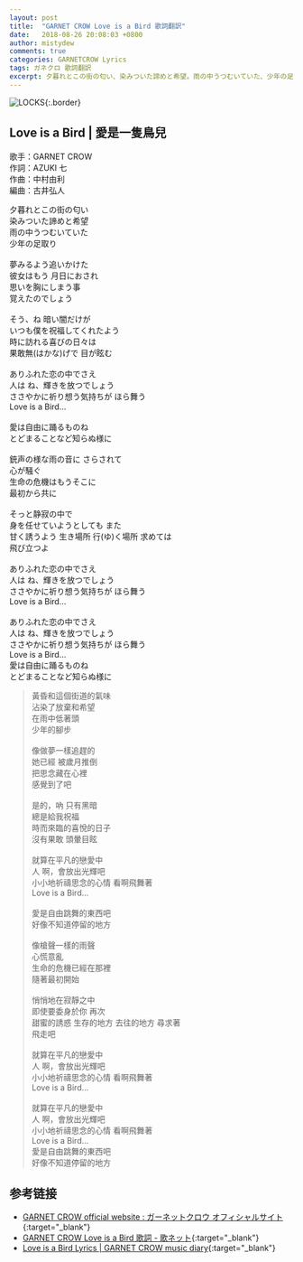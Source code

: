```yaml
---
layout: post
title:  "GARNET CROW Love is a Bird 歌詞翻訳"
date:   2018-08-26 20:08:03 +0800
author: mistydew
comments: true
categories: GARNETCROW Lyrics
tags: ガネクロ 歌詞翻訳
excerpt: 夕暮れとこの街の匂い、染みついた諦めと希望。雨の中うつむいていた、少年の足取り。
---
```

![LOCKS](https://raw.githubusercontent.com/mistydew/gc2/master/cover/album/AL06_LOCKS.jpg){:.border}

## Love is a Bird | 愛是一隻鳥兒

歌手：GARNET CROW<br>
作詞：AZUKI 七<br>
作曲：中村由利<br>
編曲：古井弘人

<div class="lyric-original">
<p>
夕暮れとこの街の匂い<br>
染みついた諦めと希望<br>
雨の中うつむいていた<br>
少年の足取り<br>
<br>
夢みるよう追いかけた<br>
彼女はもう 月日におされ<br>
思いを胸にしまう事<br>
覚えたのでしょう<br>
<br>
そう、ね 暗い闇だけが<br>
いつも僕を祝福してくれたよう<br>
時に訪れる喜びの日々は<br>
果敢無(はかな)げで 目が眩む<br>
<br>
ありふれた恋の中でさえ<br>
人は ね、輝きを放つでしょう<br>
ささやかに祈り想う気持ちが ほら舞う<br>
Love is a Bird...<br>
<br>
愛は自由に踊るものね<br>
とどまることなど知らぬ様に<br>
<br>
銃声の様な雨の音に さらされて<br>
心が騒ぐ<br>
生命の危機はもうそこに<br>
最初から共に<br>
<br>
そっと静寂の中で<br>
身を任せていようとしても また<br>
甘く誘うよう 生き場所 行(ゆ)く場所 求めては<br>
飛び立つよ<br>
<br>
ありふれた恋の中でさえ<br>
人は ね、輝きを放つでしょう<br>
ささやかに祈り想う気持ちが ほら舞う<br>
Love is a Bird...<br>
<br>
ありふれた恋の中でさえ<br>
人は ね、輝きを放つでしょう<br>
ささやかに祈り想う気持ちが ほら舞う<br>
Love is a Bird...<br>
愛は自由に踊るものね<br>
とどまることなど知らぬ様に
</p>
</div>

<div class="lyric-translation">
<blockquote>
黃昏和這個街道的氣味<br>
沾染了放棄和希望<br>
在雨中低著頭<br>
少年的腳步<br>
<br>
像做夢一樣追趕的<br>
她已經 被歲月推倒<br>
把思念藏在心裡<br>
感覺到了吧<br>
<br>
是的，吶 只有黑暗<br>
總是給我祝福<br>
時而來臨的喜悅的日子<br>
沒有果敢 頭暈目眩<br>
<br>
就算在平凡的戀愛中<br>
人 啊，會放出光輝吧<br>
小小地祈禱思念的心情 看啊飛舞著<br>
Love is a Bird...<br>
<br>
愛是自由跳舞的東西吧<br>
好像不知道停留的地方<br>
<br>
像槍聲一樣的雨聲 <br>
心慌意亂<br>
生命的危機已經在那裡<br>
隨著最初開始<br>
<br>
悄悄地在寂靜之中<br>
即使要委身於你 再次<br>
甜蜜的誘惑 生存的地方 去往的地方 尋求著<br>
飛走吧<br>
<br>
就算在平凡的戀愛中<br>
人 啊，會放出光輝吧<br>
小小地祈禱思念的心情 看啊飛舞著<br>
Love is a Bird...<br>
<br>
就算在平凡的戀愛中<br>
人 啊，會放出光輝吧<br>
小小地祈禱思念的心情 看啊飛舞著<br>
Love is a Bird...<br>
愛是自由跳舞的東西吧<br>
好像不知道停留的地方
</blockquote>
</div>

## 参考链接

* [GARNET CROW official website : ガーネットクロウ オフィシャルサイト](http://www.garnetcrow.com){:target="_blank"}
* [GARNET CROW Love is a Bird 歌詞 - 歌ネット](https://www.uta-net.com/song/63136){:target="_blank"}
* [Love is a Bird Lyrics \| GARNET CROW music diary](https://mistydew.github.io/gc/lyrics/original/Love%20is%20a%20Bird.html){:target="_blank"}
